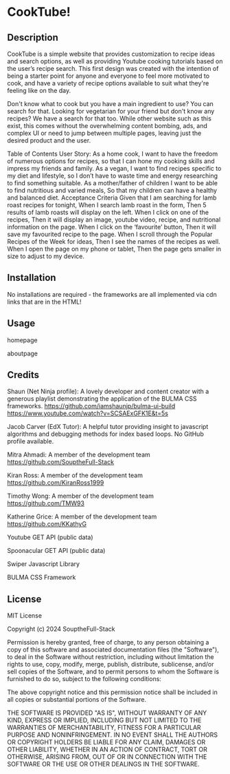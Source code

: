 # CookTube!

## Description
CookTube is a simple website that provides customization to recipe ideas and search options, as well as providing Youtube cooking tutorials based on the user’s recipe search. This first design was created with the intention of being a starter point for anyone and everyone to feel more motivated to cook, and have a variety of recipe options available to suit what they're feeling like on the day.

Don't know what to cook but you have a main ingredient to use? You can search for that. Looking for vegetarian for your friend but don't know any recipes? We have a search for that too. While other website such as this exist, this comes without the overwhelming content bombing, ads, and complex UI or need to jump between multiple pages, leaving just the desired product and the user.

Table of Contents
User Story: As a home cook, I want to have the freedom of numerous options for recipes, so that I can hone my cooking skills and impress my friends and family. As a vegan, I want to find recipes specific to my diet and lifestyle, so I don’t have to waste time and energy researching to find something suitable. As a mother/father of children I want to be able to find nutritious and varied meals, So that my children can have a healthy and balanced diet. Acceptance Criteria Given that I am searching for lamb roast recipes for tonight, When I search lamb roast in the form, Then 5 results of lamb roasts will display on the left. When I click on one of the recipes, Then it will display an image, youtube video, recipe, and nutritional information on the page. When I click on the ‘favourite’ button, Then it will save my favourited recipe to the page. When I scroll through the Popular Recipes of the Week for ideas, Then I see the names of the recipes as well. When I open the page on my phone or tablet, Then the page gets smaller in size to adjust to my device.

## Installation
No installations are required - the frameworks are all implemented via cdn links that are in the HTML!

## Usage
homepage

aboutpage

## Credits
Shaun (Net Ninja profile): A lovely developer and content creator with a generous playlist demonstrating the application of the BULMA CSS frameworks. https://github.com/iamshaunjp/bulma-ui-build https://www.youtube.com/watch?v=SCSAExGFK1E&t=5s

Jacob Carver (EdX Tutor): A helpful tutor providing insight to javascript algorithms and debugging methods for index based loops. No GitHub profile available.

Mitra Ahmadi: A member of the development team https://github.com/SouptheFull-Stack

Kiran Ross: A member of the development team https://github.com/KiranRoss1999

Timothy Wong: A member of the development team https://github.com/TMW93

Katherine Grice: A member of the development team https://github.com/KKathyG

Youtube GET API (public data)

Spoonacular GET API (public data)

Swiper Javascript Library

BULMA CSS Framework

## License
MIT License

Copyright (c) 2024 SouptheFull-Stack

Permission is hereby granted, free of charge, to any person obtaining a copy of this software and associated documentation files (the "Software"), to deal in the Software without restriction, including without limitation the rights to use, copy, modify, merge, publish, distribute, sublicense, and/or sell copies of the Software, and to permit persons to whom the Software is furnished to do so, subject to the following conditions:

The above copyright notice and this permission notice shall be included in all copies or substantial portions of the Software.

THE SOFTWARE IS PROVIDED "AS IS", WITHOUT WARRANTY OF ANY KIND, EXPRESS OR IMPLIED, INCLUDING BUT NOT LIMITED TO THE WARRANTIES OF MERCHANTABILITY, FITNESS FOR A PARTICULAR PURPOSE AND NONINFRINGEMENT. IN NO EVENT SHALL THE AUTHORS OR COPYRIGHT HOLDERS BE LIABLE FOR ANY CLAIM, DAMAGES OR OTHER LIABILITY, WHETHER IN AN ACTION OF CONTRACT, TORT OR OTHERWISE, ARISING FROM, OUT OF OR IN CONNECTION WITH THE SOFTWARE OR THE USE OR OTHER DEALINGS IN THE SOFTWARE.
